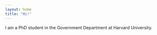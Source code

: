 ```yaml
---
layout: home
title: "Hi!"
---
```


I am a PhD student in the Government Department at Harvard University.
